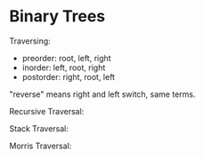 # Binary Trees

Traversing:
- preorder: root, left, right
- inorder: left, root, right
- postorder: right, root, left

"reverse" means right and left switch, same terms.

Recursive Traversal:

Stack Traversal:

Morris Traversal:
